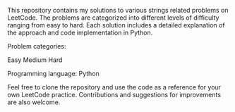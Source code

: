 This repository contains my solutions to various strings related problems on LeetCode. The problems are categorized into different levels of difficulty ranging from easy to hard. Each solution includes a detailed explanation of the approach and code implementation in Python.

Problem categories:

Easy
Medium
Hard

Programming language: Python

Feel free to clone the repository and use the code as a reference for your own LeetCode practice. Contributions and suggestions for improvements are also welcome.




